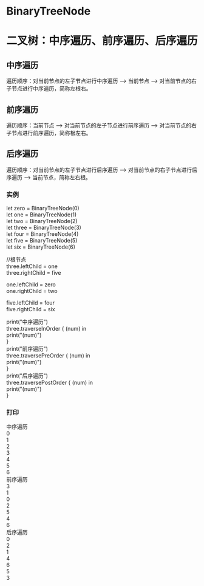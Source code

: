 # BinaryTreeNode
# 二叉树：中序遍历、前序遍历、后序遍历

## 中序遍历
遍历顺序：对当前节点的左子节点进行中序遍历 --> 当前节点 --> 对当前节点的右子节点进行中序遍历，简称左根右。
## 前序遍历
遍历顺序：当前节点 --> 对当前节点的左子节点进行前序遍历 --> 对当前节点的右子节点进行前序遍历，简称根左右。
## 后序遍历
遍历顺序：对当前节点的左子节点进行后序遍历 --> 对当前节点的右子节点进行后序遍历 --> 当前节点，简称左右根。

### 实例
let zero = BinaryTreeNode(0)  
let one = BinaryTreeNode(1)  
let two = BinaryTreeNode(2)  
let three = BinaryTreeNode(3)  
let four = BinaryTreeNode(4)  
let five = BinaryTreeNode(5)  
let six = BinaryTreeNode(6)  

//根节点  
three.leftChild = one  
three.rightChild = five  

one.leftChild = zero  
one.rightChild = two  

five.leftChild = four  
five.rightChild = six  

print("中序遍历")  
three.traverseInOrder { (num) in  
    print("\(num)")  
}  
print("前序遍历")  
three.traversePreOrder { (num) in  
    print("\(num)")  
}  
print("后序遍历")  
three.traversePostOrder { (num) in  
    print("\(num)")  
}  

### 打印
中序遍历  
0  
1  
2  
3  
4  
5  
6  
前序遍历  
3  
1  
0  
2  
5  
4  
6  
后序遍历  
0  
2  
1  
4  
6  
5  
3  

